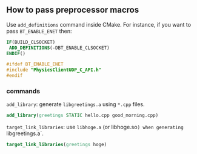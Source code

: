 ## How to pass preprocessor macros
Use `add_definitions` command inside CMake. For instance, if you want to pass `BT_ENABLE_ENET` then:
```CMake
IF(BUILD_CLSOCKET)
 ADD_DEFINITIONS(-DBT_ENABLE_CLSOCKET)
ENDIF()
```
```c++
#ifdef BT_ENABLE_ENET
#include "PhysicsClientUDP_C_API.h"
#endif
```

### commands
`add_library`: generate `libgreetings.a` using `*.cpp` files.
```CMake
add_library(greetings STATIC hello.cpp good_morning.cpp)
```
`target_link_libraries`: use `libhoge.a` (or libhoge.so`) when generating `libgreetings.a`.
```cmake
target_link_libraries(greetings hoge)
```


